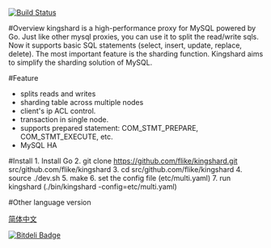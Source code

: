 [![Build Status](https://travis-ci.org/flike/kingshard.svg?branch=master)](https://travis-ci.org/flike/kingshard)

#Overview
kingshard is a high-performance proxy for MySQL powered by Go. Just like other mysql proxies, you can use it to split the read/write sqls. Now it supports basic SQL statements (select, insert, update, replace, delete). The most important feature is the sharding function. Kingshard aims to simplify the sharding solution of MySQL.

#Feature
- splits reads and writes
- sharding table across multiple nodes
- client's ip ACL control.
- transaction in single node.
- supports prepared statement: COM_STMT_PREPARE, COM_STMT_EXECUTE, etc.
- MySQL HA

#Install
    1. Install Go
    2. git clone https://github.com/flike/kingshard.git src/github.com/flike/kingshard
    3. cd src/github.com/flike/kingshard
    4. source ./dev.sh
    5. make
    6. set the config file (etc/multi.yaml)
    7. run kingshard (./bin/kingshard -config=etc/multi.yaml)

#Other language version

[简体中文](README_ZH.md)


[![Bitdeli Badge](https://d2weczhvl823v0.cloudfront.net/flike/kingshard/trend.png)](https://bitdeli.com/free "Bitdeli Badge")

